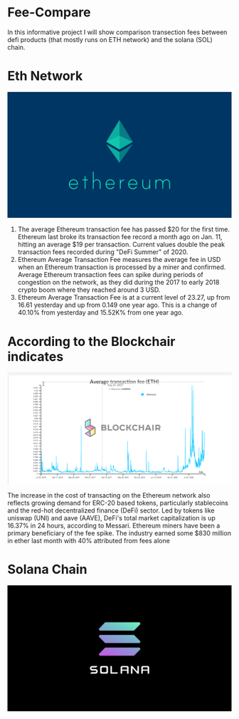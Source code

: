 # Fee-Compare
In this informative project I will show comparison transection fees between defi products (that mostly runs on ETH network) and the solana (SOL) chain.


# Eth Network 

![](Logos/ETH.png)

1. The average Ethereum transaction fee has passed $20 for the first time. Ethereum last broke its transaction fee record a month ago on Jan. 11, hitting an average $19 per transaction. Current values double the peak transaction fees recorded during "DeFi Summer" of 2020. 
2. Ethereum Average Transaction Fee measures the average fee in USD when an Ethereum transaction is processed by a miner and confirmed. Average Ethereum transaction fees can spike during periods of congestion on the network, as they did during the 2017 to early 2018 crypto boom where they reached around 3 USD.
3. Ethereum Average Transaction Fee is at a current level of 23.27, up from 16.61 yesterday and up from 0.149 one year ago. This is a change of 40.10% from yesterday and 15.52K% from one year ago.
# According to the Blockchair indicates

![](Capture.PNG)


The increase in the cost of transacting on the Ethereum network also reflects growing demand for ERC-20 based tokens, particularly stablecoins and the red-hot decentralized finance (DeFi) sector.
Led by tokens like uniswap (UNI) and aave (AAVE), DeFi's total market capitalization is up 16.37% in 24 hours, according to Messari.
Ethereum miners have been a primary beneficiary of the fee spike. The industry earned some $830 million in ether last month with 40% attributed from fees alone

# Solana Chain

![](Logos/SOL.jpg)
